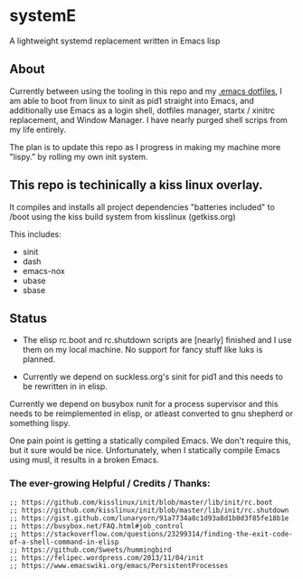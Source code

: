 # systemE
A lightweight systemd replacement written in Emacs lisp

## About

Currently between using the tooling in this repo and my [.emacs dotfiles](https://github.com/a-schaefers/dotfiles), I am able to boot from linux to sinit as pid1 straight into Emacs, and additionally use Emacs as a login shell, dotfiles manager, startx / xinitrc replacement, and Window Manager. I have nearly purged shell scrips from my life entirely.

The plan is to update this repo as I progress in making my machine more "lispy." by rolling my own init system.

## This repo is techinically a kiss linux overlay.

It compiles and installs all project dependencies "batteries included" to /boot using the kiss build system from kisslinux (getkiss.org)

This includes:
- sinit
- dash
- emacs-nox
- ubase
- sbase

## Status

- The elisp rc.boot and rc.shutdown scripts are [nearly] finished and I use them on my local machine. No support for fancy stuff like luks is planned.

- Currently we depend on suckless.org's sinit for pid1 and this needs to be rewritten in in elisp.

Currently we depend on busybox runit for a process supervisor and this needs to be reimplemented in elisp, or atleast converted to gnu shepherd or something lispy.

One pain point is getting a statically compiled Emacs. We don't require this, but it sure would be nice. Unfortunately, when I statically compile Emacs using musl, it results in a broken Emacs.

### The ever-growing Helpful / Credits / Thanks:

```elisp
;; https://github.com/kisslinux/init/blob/master/lib/init/rc.boot
;; https://github.com/kisslinux/init/blob/master/lib/init/rc.shutdown
;; https://gist.github.com/lunaryorn/91a7734a8c1d93a8d1b0d3f85fe18b1e
;; https://busybox.net/FAQ.html#job_control
;; https://stackoverflow.com/questions/23299314/finding-the-exit-code-of-a-shell-command-in-elisp
;; https://github.com/Sweets/hummingbird
;; https://felipec.wordpress.com/2013/11/04/init
;; https://www.emacswiki.org/emacs/PersistentProcesses
```
